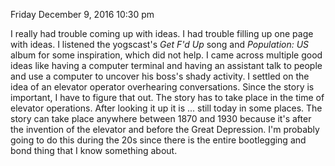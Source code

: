 Friday December 9, 2016 10:30 pm

I really had trouble coming up with ideas. I had trouble filling up one page with ideas. 
I listened the yogscast's *Get F'd Up* song and *Population: US* album for some inspiration, which did not help.
I came across multiple good ideas like
having a computer terminal and having an assistant talk to people and use a computer to uncover his boss's shady activity.
I settled on the idea of an elevator operator overhearing conversations. Since the story is important, I have to figure that out.
The story has to take place in the time of elevator operations. After looking it up it is ... still today in some places.
The story can take place anywhere between 1870 and 1930 because it's after the invention of the elevator and before the Great Depression.
I'm probably going to do this during the 20s since there is the entire bootlegging and bond thing that I know something about.